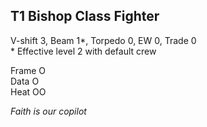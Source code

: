 ## T1 Bishop Class Fighter ##

V-shift 3, Beam 1\*, Torpedo 0, EW 0, Trade 0\
\* Effective level 2 with default crew

Frame O\
Data O\
Heat OO

*Faith is our copilot*